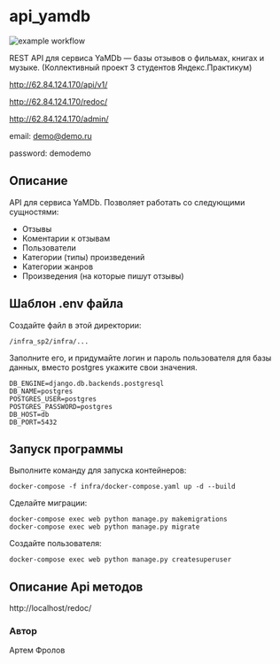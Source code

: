 
# api_yamdb

![example workflow](https://github.com/frollow/yamdb_final/actions/workflows/yamdb_workflow.yml/badge.svg)

REST API для сервиса YaMDb — базы отзывов о фильмах, книгах и музыке. (Коллективный проект 3 студентов Яндекс.Практикум)

http://62.84.124.170/api/v1/

http://62.84.124.170/redoc/ 

http://62.84.124.170/admin/

email: demo@demo.ru

password: demodemo

## Описание
API для сервиса YaMDb.
Позволяет работать со следующими сущностями:
- Отзывы
- Коментарии к отзывам
- Пользователи
- Категории (типы) произведений
- Категории жанров
- Произведения (на которые пишут отзывы)

 ##  Шаблон .env файла
Создайте файл в этой директории:

    /infra_sp2/infra/...

 Заполните его, и придумайте логин и пароль пользователя для базы данных, 
 вместо postgres укажите свои значения.

    DB_ENGINE=django.db.backends.postgresql
    DB_NAME=postgres
    POSTGRES_USER=postgres
    POSTGRES_PASSWORD=postgres
    DB_HOST=db
    DB_PORT=5432

## Запуск программы

Выполните команду для запуска контейнеров:

    docker-compose -f infra/docker-compose.yaml up -d --build

Сделайте миграции:

    docker-compose exec web python manage.py makemigrations
    docker-compose exec web python manage.py migrate

Создайте пользователя:

    docker-compose exec web python manage.py createsuperuser

## Описание Api методов
http://localhost/redoc/

### Автор
Артем Фролов